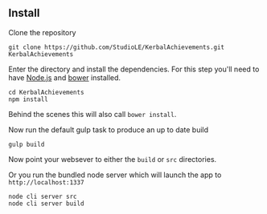 ## Install

Clone the repository

```
git clone https://github.com/StudioLE/KerbalAchievements.git KerbalAchievements
```

Enter the directory and install the dependencies. For this step you'll need to have [Node.js](https://nodejs.org/) and [bower](http://bower.io/) installed.

```
cd KerbalAchievements
npm install
```

Behind the scenes this will also call `bower install`.

Now run the default gulp task to produce an up to date build

```
gulp build
```

Now point your websever to either the `build` or `src` directories.

Or you run the bundled node server which will launch the app to `http://localhost:1337`

```
node cli server src
node cli server build
```
